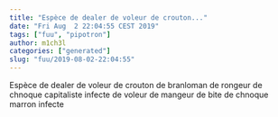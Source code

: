```yaml
---
title: "Espèce de dealer de voleur de crouton..."
date: "Fri Aug  2 22:04:55 CEST 2019"
tags: ["fuu", "pipotron"]
author: m1ch3l
categories: ["generated"]
slug: "fuu/2019-08-02-22:04:55"
---
```


Espèce de dealer de voleur de crouton de branloman de rongeur de chnoque capitaliste infecte de voleur de mangeur de bite de chnoque marron infecte
